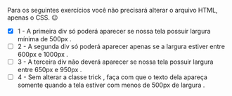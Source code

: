 Para os seguintes exercícios você não precisará alterar o arquivo HTML, apenas o CSS. 😉
- [x] 1 - A primeira div só poderá aparecer se nossa tela possuir largura mínima de 500px .
- [ ] 2 - A segunda div só poderá aparecer apenas se a largura estiver entre 600px e 1000px .
- [ ] 3 - A terceira div não deverá aparecer se nossa tela possuir largura entre 650px e 950px .
- [ ] 4 - Sem alterar a classe trick , faça com que o texto dela apareça somente quando a tela estiver com menos de 500px de largura .